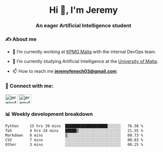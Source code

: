 <h1 align="center">Hi 👋, I'm Jeremy</h1>
<h3 align="center">An eager Artificial Intelligence student</h3>

<h3 align="left">✍ About me</h3>

- 🔭 I’m currently working at [KPMG Malta](https://kpmg.com/mt/en/home.html) with the internal DevOps team.

- 🌱 I’m currently studying Artificial Intelligence at the [University of Malta](https://www.linkedin.com/school/university-of-malta/).

- 📫 How to reach me **jeremyfenech03@gmail.com**.

<h3 align="left">🔗 Connect with me:</h3>
<p align="left">
<a href="https://linkedin.com/in/jeremyfenech" target="blank"><img align="center" src="https://raw.githubusercontent.com/rahuldkjain/github-profile-readme-generator/master/src/images/icons/Social/linked-in-alt.svg" alt="jeremyfenech" height="30" width="40" /></a>
<a href="https://www.leetcode.com/jeremyfen" target="blank"><img align="center" src="https://raw.githubusercontent.com/rahuldkjain/github-profile-readme-generator/master/src/images/icons/Social/leet-code.svg" alt="jeremyfen" height="30" width="40" /></a>
</p>


<h3 align="left">📊 Weekly development breakdown</h3>

<!--START_SECTION:waka-->

```txt
Python     15 hrs 39 mins  ███████████████████░░░░░░   76.58 %
TeX        4 hrs 24 mins   █████▒░░░░░░░░░░░░░░░░░░░   21.55 %
Markdown   8 mins          ▒░░░░░░░░░░░░░░░░░░░░░░░░   00.73 %
CSV        7 mins          ░░░░░░░░░░░░░░░░░░░░░░░░░   00.63 %
Other      3 mins          ░░░░░░░░░░░░░░░░░░░░░░░░░   00.25 %
```

<!--END_SECTION:waka-->
